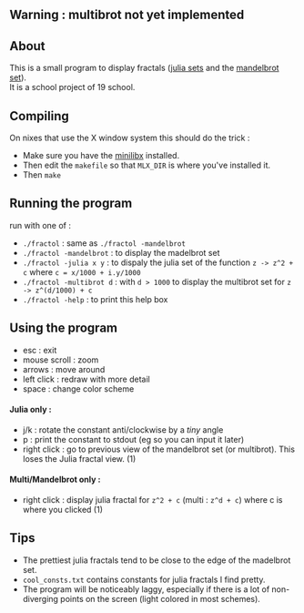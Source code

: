 ## Warning : multibrot not yet implemented
## About 
This is a small program to display fractals ([julia sets](https://en.wikipedia.org/wiki/Julia_set)
 and the [mandelbrot set](https://en.wikipedia.org/wiki/Mandelbrot_set)). <br>
It is a school project of 19 school.
## Compiling
On nixes that use the X window system this should do the trick :
* Make sure you have the [minilibx](https://github.com/ilkou/minilibx) installed.
* Then edit the `makefile` so that `MLX_DIR` is where you've installed it.
* Then `make`
## Running the program 
run with one of :
* `./fractol` : same as `./fractol -mandelbrot`
* `./fractol -mandelbrot` : to display the madelbrot set
* `./fractol -julia x y` : to dispaly the julia set of the function `z -> z^2 + c` where `c = x/1000 + i.y/1000`
* `./fractol -multibrot d` : with `d > 1000` to display the multibrot set for `z -> z^(d/1000) + c` 
* `./fractol -help` : to print this help box 
## Using the program 
* esc : exit
* mouse scroll : zoom
* arrows : move around
* left click : redraw with more detail
* space : change color scheme
#### Julia only :
* j/k : rotate the constant anti/clockwise by a *tiny* angle
* p : print the constant to stdout (eg so you can input it later)
* right click : go to previous view of the mandelbrot set (or multibrot). This loses the Julia fractal view. (1)
#### Multi/Mandelbrot only : 
* right click : display julia fractal for `z^2 + c` (multi : `z^d + c`) where c is where you clicked (1)
## Tips
* The prettiest julia fractals tend to be close to the edge of the madelbrot set.
* `cool_consts.txt` contains constants for julia fractals I find pretty.
* The program will be noticeably laggy, especially if there is a lot of non-diverging points on the screen (light colored in most schemes).
